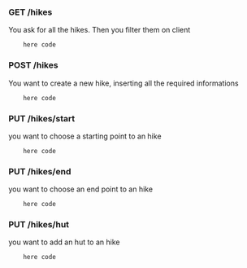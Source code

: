 ### GET /hikes

You ask for all the hikes. Then you filter them on client

```
    here code
```

### POST /hikes

You want to create a new hike, inserting all the required informations

```
    here code
```
### PUT /hikes/start

you want to choose a starting point to an hike
```
    here code
```

### PUT /hikes/end

you want to choose an end point to an hike

```
    here code
```
### PUT /hikes/hut

you want to add an hut to an hike

```
    here code
```